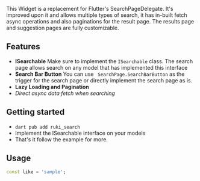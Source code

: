 <!--
This README describes the package. If you publish this package to pub.dev,
this README's contents appear on the landing page for your package.

For information about how to write a good package README, see the guide for
[writing package pages](https://dart.dev/guides/libraries/writing-package-pages).

For general information about developing packages, see the Dart guide for
[creating packages](https://dart.dev/guides/libraries/create-library-packages)
and the Flutter guide for
[developing packages and plugins](https://flutter.dev/developing-packages).
-->

This Widget is a replacement for Flutter's SearchPageDelegate. It's improved upon it and allows multiple types of search, it has in-built fetch async operations and also paginations for the result page.
The results page and suggestion pages are fully customizable. 

## Features

- **ISearchable** Make sure to implement the `ISearchable` class. The search page allows search on any model that has implemented this interface
- **Search Bar Button** You can use ` SearchPage.SearchBarButton` as the trigger for the search page or directly implement the search page as is.
- **Lazy Loading and Pagination**
- *Direct async data fetch when searching*

## Getting started

- `dart pub add ruki_search`
- Implement the ISearchable interface on your models
- That's it follow the example for more.

## Usage



```dart
const like = 'sample';
```

